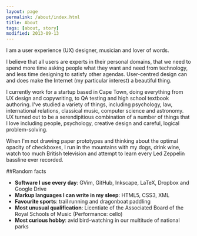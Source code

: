 ```yaml
---
layout: page
permalink: /about/index.html
title: About
tags: [about, story]
modified: 2013-09-13
---
```


I am a user experience (UX) designer, musician and lover of words. 

I believe that all users are experts in their personal domains, that we need to spend more time asking people what they want and need from technology, and less time designing to satisfy other agendas. User-centred design can and does make the Internet (my particular interest) a beautiful thing. 

I currently work for a startup based in Cape Town, doing everything from UX design and copywriting, to QA testing and high school textbook authoring. I've studied a variety of things, including psychology, law, international relations, classical music, computer science and astronomy. UX turned out to be a serendipitious combination of a number of things that I love including people, psychology, creative design and careful, logical problem-solving.

When I'm not drawing paper prototypes and thinking about the optimal opacity of checkboxes, I run in the mountains with my dogs, drink wine, watch too much British television and attempt to learn every Led Zeppelin bassline ever recorded.

##Random facts

* <b>Software I use every day</b>: GVim, GitHub, Inkscape, LaTeX, Dropbox and Google Drive
* <b>Markup languages I can write in my sleep</b>: HTML5, CSS3, XML
* <b>Favourite sports</b>: trail running and dragonboat paddling
* <b>Most unusual qualification</b>: Licentiate of the Associated Board of the Royal Schools of Music (Performance: cello)
* <b>Most curious hobby</b>: avid bird-watching in our multitude of national parks





